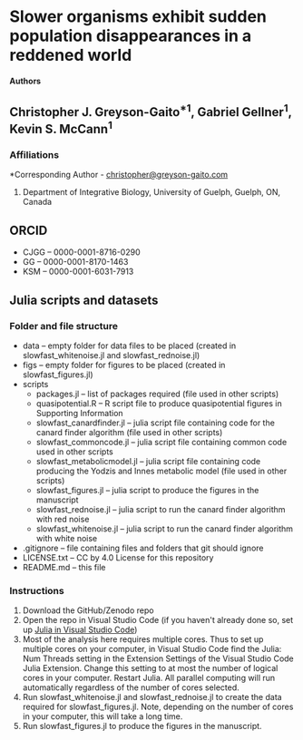 Slower organisms exhibit sudden population disappearances in a reddened world
=========

#### Authors
Christopher J. Greyson-Gaito<sup>*1</sup>, Gabriel Gellner<sup>1</sup>, Kevin S. McCann<sup>1</sup>
----------

### Affiliations
*Corresponding Author - christopher@greyson-gaito.com

1. Department of Integrative Biology, University of Guelph, Guelph, ON, Canada

## ORCID
* CJGG &ndash; 0000-0001-8716-0290
* GG &ndash; 0000-0001-8170-1463
* KSM &ndash; 0000-0001-6031-7913

<!-- [![DOI](https://zenodo.org/badge/DOI/.svg)](https://doi.org/) -->

## Julia scripts and datasets

### Folder and file structure
* data &ndash; empty folder for data files to be placed (created in slowfast_whitenoise.jl and slowfast_rednoise.jl)
* figs &ndash; empty folder for figures to be placed (created in slowfast_figures.jl)
* scripts
    * packages.jl &ndash; list of packages required (file used in other scripts)
    * quasipotential.R &ndash; R script file to produce quasipotential figures in Supporting Information
    * slowfast_canardfinder.jl &ndash; julia script file containing code for the canard finder algorithm (file used in other scripts)
    * slowfast_commoncode.jl &ndash; julia script file containing common code used in other scripts
    * slowfast_metabolicmodel.jl &ndash; julia script file containing code producing the Yodzis and Innes metabolic model (file used in other scripts)
    * slowfast_figures.jl &ndash; julia script to produce the figures in the manuscript
    * slowfast_rednoise.jl &ndash; julia script to run the canard finder algorithm with red noise
    * slowfast_whitenoise.jl &ndash; julia script to run the canard finder algorithm with white noise
* .gitignore &ndash; file containing files and folders that git should ignore
* LICENSE.txt &ndash; CC by 4.0 License for this repository
* README.md &ndash; this file

### Instructions

1. Download the GitHub/Zenodo repo
2. Open the repo in Visual Studio Code (if you haven't already done so, set up [Julia in Visual Studio Code](https://www.julia-vscode.org/))
3. Most of the analysis here requires multiple cores. Thus to set up multiple cores on your computer, in Visual Studio Code find the Julia: Num Threads setting in the Extension Settings of the Visual Studio Code Julia Extension. Change this setting to at most the number of logical cores in your computer. Restart Julia. All parallel computing will run automatically regardless of the number of cores selected.
4. Run slowfast_whitenoise.jl and slowfast_rednoise.jl to create the data required for slowfast_figures.jl. Note, depending on the number of cores in your computer, this will take a long time.
5. Run slowfast_figures.jl to produce the figures in the manuscript.